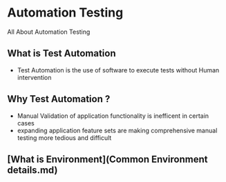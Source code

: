 # Automation Testing
All About Automation Testing


## What is Test Automation
  - Test Automation is the use of software to execute tests without Human intervention
 
## Why Test Automation ?
  - Manual Validation of application functionality is inefficent in certain cases
  - expanding application feature sets are making comprehensive manual testing more tedious and difficult

## [What is Environment](Common Environment details.md)
